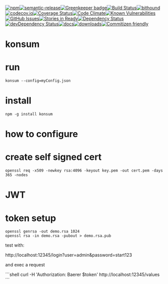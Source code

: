 [![npm](https://img.shields.io/npm/v/konsum.svg)](https://www.npmjs.com/package/konsum)[![semantic-release](https://img.shields.io/badge/%20%20%F0%9F%93%A6%F0%9F%9A%80-semantic--release-e10079.svg)](https://github.com/k0nsti/konsum)[![Greenkeeper badge](https://badges.greenkeeper.io/k0nsti/konsum.svg)](https://greenkeeper.io/)[![Build Status](https://secure.travis-ci.org/k0nsti/konsum.png)](http://travis-ci.org/k0nsti/konsum)[![bithound](https://www.bithound.io/github/k0nsti/konsum/badges/score.svg)](https://www.bithound.io/github/k0nsti/konsum)[![codecov.io](http://codecov.io/github/k0nsti/konsum/coverage.svg?branch=master)](http://codecov.io/github/k0nsti/konsum?branch=master)[![Coverage Status](https://coveralls.io/repos/k0nsti/konsum/badge.svg)](https://coveralls.io/r/k0nsti/konsum)[![Code Climate](https://codeclimate.com/github/k0nsti/konsum/badges/gpa.svg)](https://codeclimate.com/github/k0nsti/konsum)[![Known Vulnerabilities](https://snyk.io/test/github/k0nsti/konsum/badge.svg)](https://snyk.io/test/github/k0nsti/konsum)[![GitHub Issues](https://img.shields.io/github/issues/k0nsti/konsum.svg?style=flat-square)](https://github.com/k0nsti/konsum/issues)[![Stories in Ready](https://badge.waffle.io/k0nsti/konsum.svg?label=ready&title=Ready)](http://waffle.io/k0nsti/konsum)[![Dependency Status](https://david-dm.org/k0nsti/konsum.svg)](https://david-dm.org/k0nsti/konsum)[![devDependency Status](https://david-dm.org/k0nsti/konsum/dev-status.svg)](https://david-dm.org/k0nsti/konsum#info=devDependencies)[![docs](http://inch-ci.org/github/k0nsti/konsum.svg?branch=master)](http://inch-ci.org/github/k0nsti/konsum)[![downloads](http://img.shields.io/npm/dm/konsum.svg?style=flat-square)](https://npmjs.org/package/konsum)[![Commitizen friendly](https://img.shields.io/badge/commitizen-friendly-brightgreen.svg)](http://commitizen.github.io/cz-cli/)

konsum
======

run
===

```shell
konsum --config=myConfig.json
```

install
=======

```shell
npm -g install konsum
```

how to configure
================

create self signed cert
=======================

```shell
openssl req -x509 -newkey rsa:4096 -keyout key.pem -out cert.pem -days 365 -nodes
```

JWT
===

token setup
===========

```shell
openssl genrsa -out demo.rsa 1024
openssl rsa -in demo.rsa -pubout > demo.rsa.pub
```

test with:

http://localhost:12345/login?user=admin&password=start123

and exec a request

´´´shell
curl -H 'Authorization: Baerer $token' http://localhost:12345/values
´´´
